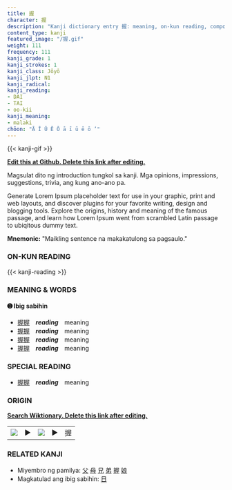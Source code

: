 ```yaml
---
title: 握
character: 握
description: "Kanji dictionary entry 握: meaning, on-kun reading, compounds, origin, related kanji"
content_type: kanji
featured_image: "/握.gif"
weight: 111
frequency: 111
kanji_grade: 1
kanji_strokes: 1
kanji_class: Jōyō
kanji_jlpt: N1
kanji_radical: 
kanji_reading: 
- DAI
- TAI
- oo-kii
kanji_meaning:
- malaki
chōon: "Ā Ī Ū Ē Ō ā ī ū ē ō ’"
---
```

[//]: # (Don't edit the line below. Kanji animated GIF code is automatically generated.)
{{< kanji-gif >}}

[//]: # (Edit below this line.)

**[Edit this at Github. Delete this link after editing.](https://github.com/tim0g/tim/tree/main/content/kanji/握/index.md)**

Magsulat dito ng introduction tungkol sa kanji. Mga opinions, impressions, suggestions, trivia, ang kung ano-ano pa.

Generate Lorem Ipsum placeholder text for use in your graphic, print and web layouts, and discover plugins for your favorite writing, design and blogging tools. Explore the origins, history and meaning of the famous passage, and learn how Lorem Ipsum went from scrambled Latin passage to ubiqitous dummy text.
 
**Mnemonic:** "Maikling sentence na makakatulong sa pagsaulo."

### ON-KUN READING

[//]: # (Don't edit the line below. ON-KUN READING code is automatically generated.)
{{< kanji-reading >}}

### MEANING & WORDS

#### ➊ **Ibig sabihin**
  - [握](../握)[握](../握)　***reading***　meaning
  - [握](../握)[握](../握)　***reading***　meaning
  - [握](../握)[握](../握)　***reading***　meaning
  - [握](../握)[握](../握)　***reading***　meaning

### SPECIAL READING
  - [握](../握)[握](../握)　***reading***　meaning

### ORIGIN

**[Search Wiktionary. Delete this link after editing.](https://wiktionary.org/wiki/握)**
<table class="kanji-table"><tr><td>
<img src="60px-握-bronze.svg.png">
</td><td>▶</td><td>
<img src="60px-握-oracle.svg.png">
</td><td>▶</td>
<td class="kanji-origin">握</td>
</tr></table>

### RELATED KANJI
- Miyembro ng pamilya: [父](../父) [母](../母) [兄](../兄) [弟](../弟) [握](../握) [娘](../娘)
- Magkatulad ang ibig sabihin: [日](../日)
